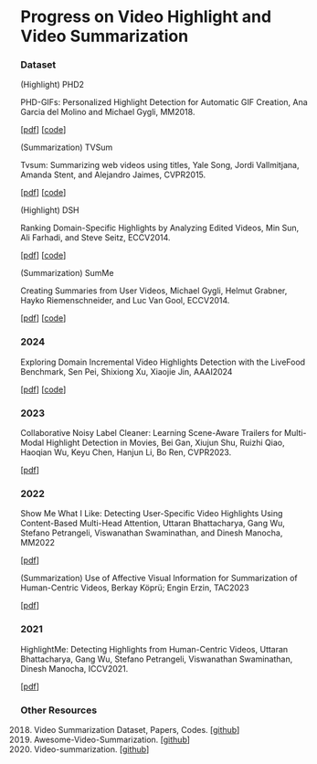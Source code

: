 
# Progress on Video Highlight and Video Summarization

### Dataset

(Highlight) PHD2

PHD-GIFs: Personalized Highlight Detection for Automatic GIF Creation, Ana Garcia del Molino and Michael Gygli, MM2018.

[[pdf](https://dl.acm.org/doi/10.1145/3240508.3240599)] [[code](https://github.com/gifs/personalized-highlights-dataset)]

(Summarization) TVSum

Tvsum: Summarizing web videos using titles, Yale Song, Jordi Vallmitjana, Amanda Stent, and Alejandro Jaimes, CVPR2015.

[[pdf](https://www.cv-foundation.org/openaccess/content_cvpr_2015/papers/Song_TVSum_Summarizing_Web_2015_CVPR_paper.pdf)] [[code](https://github.com/yalesong/tvsum)]

(Highlight) DSH

Ranking Domain-Specific Highlights by Analyzing Edited Videos, Min Sun, Ali Farhadi, and Steve Seitz, ECCV2014.

[[pdf](http://vigir.ee.missouri.edu/~gdesouza/Research/Conference_CDs/ECCV_2014/papers/8689/86890787.pdf)] [[code](https://github.com/aliensunmin/DomainSpecificHighlight)]

(Summarization) SumMe

Creating Summaries from User Videos, Michael Gygli, Helmut Grabner, Hayko Riemenschneider, and Luc Van Gool, ECCV2014.

[[pdf](https://link.springer.com/chapter/10.1007/978-3-319-10584-0_33)] [[code]()]

### 2024

Exploring Domain Incremental Video Highlights Detection with the LiveFood Benchmark, Sen Pei, Shixiong Xu, Xiaojie Jin, AAAI2024

[[pdf](https://ojs.aaai.org/index.php/AAAI/article/view/28880)] [[code](https://github.com/ForeverPs/IncrementalVHD_GPE)]

### 2023

Collaborative Noisy Label Cleaner: Learning Scene-Aware Trailers for Multi-Modal Highlight Detection in Movies, Bei Gan, Xiujun Shu, Ruizhi Qiao, Haoqian Wu, Keyu Chen, Hanjun Li, Bo Ren, CVPR2023.

[[pdf](https://openaccess.thecvf.com/content/CVPR2023/papers/Gan_Collaborative_Noisy_Label_Cleaner_Learning_Scene-Aware_Trailers_for_Multi-Modal_Highlight_CVPR_2023_paper.pdf)]

### 2022

Show Me What I Like: Detecting User-Specific Video Highlights Using Content-Based Multi-Head Attention, Uttaran Bhattacharya, Gang Wu, Stefano Petrangeli, Viswanathan Swaminathan, and Dinesh Manocha, MM2022

[[pdf](https://dl.acm.org/doi/abs/10.1145/3503161.3547843)]

(Summarization) Use of Affective Visual Information for Summarization of Human-Centric Videos, Berkay Köprü; Engin Erzin, TAC2023

[[pdf](https://ieeexplore.ieee.org/stamp/stamp.jsp?tp=&arnumber=9954146)]

### 2021

HighlightMe: Detecting Highlights from Human-Centric Videos, Uttaran Bhattacharya, Gang Wu, Stefano Petrangeli, Viswanathan Swaminathan, Dinesh Manocha, ICCV2021.

[[pdf](https://openaccess.thecvf.com/content/ICCV2021/papers/Bhattacharya_HighlightMe_Detecting_Highlights_From_Human-Centric_Videos_ICCV_2021_paper.pdf)]

### Other Resources

2018. Video Summarization Dataset, Papers, Codes. [[github](https://github.com/robi56/video-summarization-resources)]
2019. Awesome-Video-Summarization. [[github](https://github.com/daicoolb/Awesome-Video-Summarization)]
2020. Video-summarization. [[github](https://github.com/pujols/Video-summarization)]
